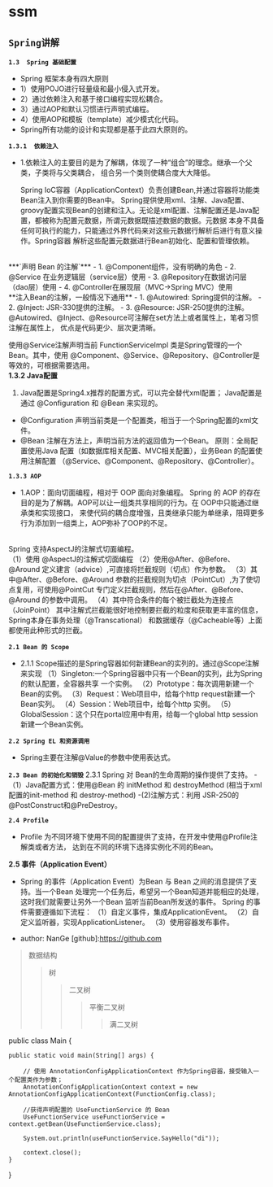 # ssm
**`Spring讲解`**
----------------------------
**`1.3  Spring 基础配置`**
- Spring 框架本身有四大原则
- 1）使用POJO进行轻量级和最小侵入式开发。
- 2）通过依赖注入和基于接口编程实现松耦合。
- 3）通过AOP和默认习惯进行声明式编程。
- 4）使用AOP和模板（template）减少模式化代码。
- Spring所有功能的设计和实现都是基于此四大原则的。

**`1.3.1  依赖注入`**
- 1.依赖注入的主要目的是为了解耦，体现了一种“组合”的理念。继承一个父类，子类将与父类耦合，
组合另一个类则使耦合度大大降低。

  Spring IoC容器（ApplicationContext）负责创建Bean,并通过容器将功能类Bean注入到你需要的Bean中。
Spring提供使用xml、注解、Java配置、groovy配置实现Bean的创建和注入。无论是xml配置、注解配置还是Java配置，都被称为配置元数据，所谓元数据既描述数据的数据。元数据
本身不具备任何可执行的能力，只能通过外界代码来对这些元数据行解析后进行有意义操作。Spring容器
解析这些配置元数据进行Bean初始化、配置和管理依赖。
<br/>
***`声明 Bean 的注解`***
- 1. @Component组件，没有明确的角色
- 2. @Service 在业务逻辑层（service层）使用
- 3. @Repository在数据访问层（dao层）使用
- 4. @Controller在展现层（MVC->Spring MVC）使用
<br>
**注入Bean的注解，一般情况下通用**
- 1. @Autowired: Spring提供的注解。
- 2. @Inject: JSR-330提供的注解。
- 3. @Resource: JSR-250提供的注解。
@Autowired、@Inject、@Resource可注解在set方法上或者属性上，笔者习惯注解在属性上，
优点是代码更少、层次更清晰。

使用@Service注解声明当前 FunctionServiceImpl 类是Spring管理的一个Bean。其中，使用
@Component、@Service、@Repository、@Controller是等效的，可根据需要选用。
<br>
**1.3.2 Java配置**
1. Java配置是Spring4.x推荐的配置方式，可以完全替代xml配置；
Java配置是通过 @Configuration 和 @Bean 来实现的。
- @Configuration 声明当前类是一个配置类，相当于一个Spring配置的xml文件。
- @Bean 注解在方法上，声明当前方法的返回值为一个Bean。
原则：全局配置使用Java 配置（如数据库相关配置、MVC相关配置），业务Bean 的配置使用注解配置
（@Service、@Component、@Repository、@Controller）。

**`1.3.3 AOP`**
- 1.AOP：面向切面编程，相对于 OOP 面向对象编程。
Spring 的 AOP 的存在目的是为了解耦。AOP可以让一组类共享相同的行为。在 OOP中只能通过继承类和实现接口，
来使代码的耦合度增强，且类继承只能为单继承，阻碍更多行为添加到一组类上，AOP弥补了OOP的不足。
<br>
 Spring 支持AspectJ的注解式切面编程。<br>
 （1）使用 @AspectJ的注解式切面编程
 （2）使用@After、@Before、@Around 定义建言（advice）,可直接将拦截规则（切点）作为参数。
 （3）其中@After、@Before、@Around 参数的拦截规则为切点（PointCut）,为了使切点复用，可使用@PointCut
 专门定义拦截规则，然后在@After、@Before、@Around 的参数中调用。
 （4）其中符合条件的每个被拦截处为连接点 （JoinPoint）
 其中注解式拦截能很好地控制要拦截的粒度和获取更丰富的信息，Spring本身在事务处理（@Transcational）
 和数据缓存（@Cacheable等）上面都使用此种形式的拦截。
 
**`2.1 Bean 的 Scope`**
- 2.1.1
  Scope描述的是Spring容器如何新建Bean的实列的。通过@Scope注解来实现
（1）Singleton:一个Spring容器中只有一个Bean的实列，此为Spring的默认配置，全容器共享
一个实例。
（2）Prototype：每次调用新建一个Bean的实例。
（3）Request：Web项目中，给每个http request新建一个Bean实列。
（4）Session：Web项目中，给每个http 实例。
（5）GlobalSession：这个只在portal应用中有用，给每一个global http session新建一个Bean实例。

**`2.2 Spring EL 和资源调用`**
- Spring主要在注解@Value的参数中使用表达式。

**`2.3 Bean 的初始化和销毁`**
2.3.1 Spring 对 Bean的生命周期的操作提供了支持。
-（1）Java配置方式：使用@Bean 的 initMethod 和 destroyMethod
 (相当于xml配置的init-method 和 destroy-method)
-(2)注解方式：利用 JSR-250的@PostConstruct和@PreDestroy。

**`2.4 Profile`**
- Profile 为不同环境下使用不同的配置提供了支持，在开发中使用@Profile注解类或者方法，
达到在不同的环境下选择实例化不同的Bean。

**2.5 事件（Application Event）**
- Spring 的事件（Application Event）为Bean 与 Bean 之间的消息提供了支持。当一个Bean
处理完一个任务后，希望另一个Bean知道并能相应的处理，这时我们就需要让另外一个Bean
监听当前Bean所发送的事件。
Spring 的事件需要遵循如下流程：
（1）自定义事件，集成ApplicationEvent。
（2）自定义监听器，实现ApplicationListener。
（3）使用容器发布事件。





* author: NanGe 
[github]:https://github.com
>数据结构  
>>树  
>>>二叉树  
>>>>平衡二叉树  
>>>>>满二叉树 

public class Main {

	public static void main(String[] args) {

		// 使用 AnnotationConfigApplicationContext 作为Spring容器，接受输入一个配置类作为参数；
		AnnotationConfigApplicationContext context = new AnnotationConfigApplicationContext(FunctionConfig.class);

		//获得声明配置的 UseFunctionService 的 Bean
		UseFunctionService useFunctionService = context.getBean(UseFunctionService.class);

		System.out.println(useFunctionService.SayHello("di"));

		context.close();
	}
}

